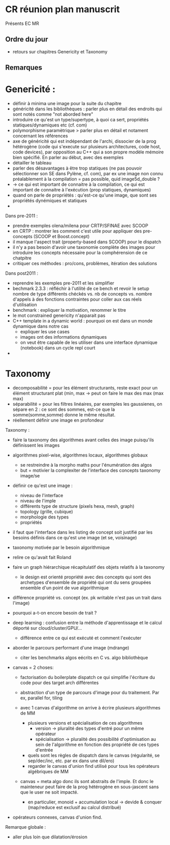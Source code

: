 # CR réunion plan manuscrit

Présents EC MR

Ordre du jour
---

* retours sur chapitres Genericity et Taxonomy

Remarques
---

Genericité :
===

* définir à minima une image pour la suite du chapitre
* généricité dans les bibliothèques : parler plus en détail des endroits qui sont notés comme "not aborded here"
* introduire ce qu'est un type/supertype, à quoi ca sert, propriétés statiques/dynamiques etc (cf. com)
* polymorphisme paramètrique > parler plus en détail et notament concernant les références
* axe de généricité qui est indépendant de l'archi, dissocier de la prog hétérogène (code qui s'execute sur plusieurs architectures, code host, code devices), par opposition au C++ qui a son propre modèle mémoire bien spécifié. En parler au début, avec des exemples
* détailler le tableau
* parler des désavantages à être trop statiques (ne pas pouvoir sélectionner son SE dans Pylène, cf. com), par ex une image non connu préalablement à la compilation = pas possible, quid image5d_double ?
* -> ce qui est important de connaitre à la compilation, ce qui est important de connaitre à l'exécution (prop statiques, dynamiques)
* quand on parle de propriétés : qu'est-ce qu'une image, que sont ses propriétés dynémiques et statiques
* 

Dans pre-2011 :
* prendre exemples olena/milena pour CRTP/SFINAE avec SCOOP
* en CRTP : montrer les comment c'est utile pour appliquer des pre-concepts (SCOOP et Boost.concept)
* il manque l'aspect trait (property-based dans SCOOP) pour le dispatch
* il n'y a pas besoin d'avoir une taxonomie complète des images pour introduire les concepts nécessaire pour la comphérension de ce chatpitre
* critiquer ces méthodes : pro/cons, problèmes, itération des solutions

Dans post2011 :
* reprendre les exemples pre-2011 et les simplifier 
* bechmark 2.3.3 : réfléchir à l'utilité de ce bench et revoir le setup nombre de type différents chéckés vs. nb de concepts vs. nombre d'appels à des fonctions contraintes pour coller aux cas réels d'utilisation
* benchmark : expliquer la motivation, renommer le titre
* le mot constrained genericity n'apparait pas
* C++ template in a dynamic world : pourquoi on est dans un monde dynamique dans notre cas
  * expliquer les use cases
  * images ont des informations dynamiques
  * on veut être capable de les utiliser dans une interface dynamique (notebook) dans un cycle repl court
* 

Taxonomy
===

* decomposabilité = pour les élément structurants, reste exact pour un élément structurant plat (min, max -> peut on faire le max des max (max max)
* séparabilité = pour les filtres linéaires, par exemples les gaussienes, on sépare en 2 : ce sont des sommes, est-ce que la somme(somme,somme) donne le même résultat.
* réellement définir une image en profondeur

Taxonomy :
* faire la taxonomy des algorithmes avant celles des image puisqu'ils définissent les images
* algorithmes pixel-wise, algorithmes locaux, algorithmes globaux
  * se restreindre à la morpho maths pour l'énumération des algos
  * but = motivier la complexiter de l'interface des concepts taxonomy image/se
* définir ce qu'est une image :
  * niveau de l'interface
  * niveau de l'imple
  * différents type de structure (pixels hexa, mesh, graph)
  * topology (grille, cubique)
  * morphologie des types
  * propriétés
* il faut que l'interface dans les listing de concept soit justifié par les besoins définis dans ce qu'est une image (et se, voisinage)
* taxonomy motivée par le besoin algorithmique
* relire ce qu'avait fait Roland
* faire un graph hiérarchique récapitulatif des objets relatifs à la taxonomy
  * le design est orienté propriété avec des concepts qui sont des archetypes d'ensemble de propriété qui ont du sens groupées ensemble d'un point de vue algorithmique
* différence propriété vs. concept (ex. pk writable n'est pas un trait dans l'image)
* pourquoi a-t-on encore besoin de trait ?
* deep learning : confusion entre la méthode d'apprentissage et le calcul déporté sur cloud/cluster/GPU/...
  * différence entre ce qui est exécuté et comment l'exécuter

* aborder le parcours performant d'une image (mdrange) 
  * citer les benchmarks algos eécrits en C vs. algo bibliothèque

* canvas = 2 choses:
  * factorisation du boilerplate dispatch ce qui simplifie l'écriture du code pour des target arch différentes
  * abstraction d'un type de parcours d'image pour du traitement. Par ex, parallel for, tiling
  * avec 1 canvas d'algorithme on arrive à écrire plusieurs algorithmes de MM
    * plusieurs versions et spécialisation de ces algorithmes
      * version -> pluralité des types d'entré pour un même opérateur
      * spécialisation -> pluralité des possibilité d'optimisation au sein de l'algorithme en fonction des propriété de ces types d'entrée
    * quels sont les règles de dispatch dans le canvas (régularité, se sep/dec/inc, etc. par ex dans une dil/ero)
    * regarder le canvas d'union find utilisé pour tous les opérateurs algébriques de MM

  * canvas = meta algo donc ils sont abstraits de l'imple. Et donc le mainteneur peut faire de la prog hétérogène en sous-jascent sans que le user ne soit impacté.
    * en particulier, monoid + accumulation local -> devide & conquer (map/reduce est exclusif au calcul distribué)
* opérateurs connexes, canvas d'union find.

Remarque globale :
* aller plus loin que dilatation/érosion
